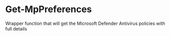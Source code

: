 # Get-MpPreferences
Wrapper function that will get the Microsoft Defender Antivirus policies with full details
